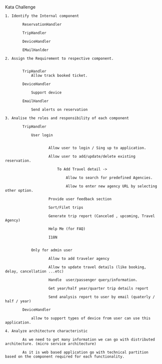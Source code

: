 Kata Challenge
	
	1. Identify the Internal component

			ReservationHandler

			TripHandler

			DeviceHandler

			EMailHanlder

	2. Assign the Requirement to respective component.

			
			TripHandler
				Allow track booked ticket.

			DeviceHandler

				Support device

			EmailHandler

				Send alerts on reservation

	3. Analise the roles and responsibility of each component

			TripHandler

				User login


						Allow user to login / Sing up to application.

						Allow user to add/update/delete existing reservation.

							To Add Travel detail -> 

								Allow to search for predefined Agencies.

								Allow to enter new agency URL by selecting other option.

						Provide user feedback section

						Sort/Filet trips

						Generate trip report (Canceled , upcoming, Travel Agency)

						Help Me (for FAQ)

						I18N


				Only for admin user

						Allow to add traveler agency

						Allow to update travel details (like booking, delay, cancellation ...etc)

						Handle  user/passenger query/information.

						Get year/half year/quarter trip details report

						Send analysis report to user by email (quaterly / half / year)

			DeviceHandler

				allow to support types of device from user can use this application.

	4. Analyze architecture characteristic

			As we need to get many information we can go with distributed architecture. (micro service architecture)

			As it is web based application go with technical partition based on the component required for each functionality.
